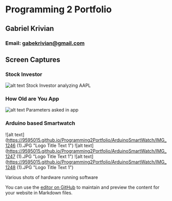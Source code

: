 # Programming 2 Portfolio
## Gabriel Krivian
### Email: gabekrivian@gmail.com

## Screen Captures

### Stock Investor

![alt text](https://9595015.github.io/Programming2Portfolio/StockInvestorProject/stockinvestor.png "Stock Investor analyzing AAPL")
Stock Investor analyzing AAPL

### How Old are You App

![alt text](https://9595015.github.io/Programming2Portfolio/HowOldAreYou/whatbeurage.png "Logo Title Text 1")
Parameters asked in app

### Arduino based Smartwatch

![alt text](https://9595015.github.io/Programming2Portfolio/ArduinoSmartWatch/IMG_1246 (1).JPG "Logo Title Text 1")
![alt text](https://9595015.github.io/Programming2Portfolio/ArduinoSmartWatch/IMG_1247 (1).JPG "Logo Title Text 1")
![alt text](https://9595015.github.io/Programming2Portfolio/ArduinoSmartWatch/IMG_1248 (1).JPG "Logo Title Text 1")

Various shots of hardware running software

You can use the [editor on GitHub](https://github.com/9595015/Programming2Portfolio/edit/master/README.md) to maintain and preview the content for your website in Markdown files.


